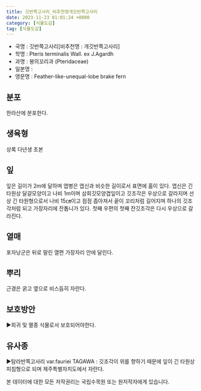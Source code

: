 ```yaml
---
title: 깃반쪽고사리_비추천명개깃반쪽고사리
date: 2023-11-23 01:01:24 +0800
category: [식물도감]
tag: [식물도감]
---
```




- 국명 : 깃반쪽고사리[비추천명 : 개깃반쪽고사리]
- 학명 : Pteris terminalis Wall. ex J.Agardh
- 과명 : 봉의꼬리과 (Pteridaceae)
- 일본명 : 
- 영문명 : Feather-like-unequal-lobe brake fern


## 분포
한라산에 분포한다.
## 생육형
상록 다년생 초본 
## 잎
잎은 길이가 2m에 달하며 엽병은 엽신과 비슷한 길이로서 표면에 홈이 있다. 엽신은 긴 타원상 달걀모양이고 나비 1m이며 삼회깃모양겹잎이고 깃조각은 우상으로 갈라지며 선상 긴 타원형으로서 나비 15㎝이고 점점 좁아져서 끝이 꼬리처럼 길어지며 하나의 깃조각처럼 되고 가장자리에 잔톱니가 있다. 첫째 우편의 첫째 잔깃조각은 다시 우상으로 갈라진다.
## 열매
포자낭군은 뒤로 말린 열편 가장자리 안에 달린다.
## 뿌리
근경은 굵고 옆으로 비스듬히 자란다.
## 보호방안
▶희귀 및 멸종 식물로서 보호되어야한다.
## 유사종
▶탐라반쪽고사리 var.fauriei TAGAWA : 깃조각이 위를 향하기 때문에 잎이 긴 타원상 피침형으로 되며 제주특별자치도에서 자란다.






본 데이터에 대한 모든 저작권리는 국립수목원 또는 원저작자에게 있습니다.
